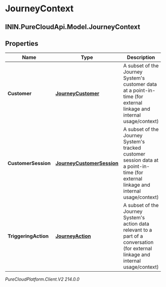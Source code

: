 # JourneyContext

## ININ.PureCloudApi.Model.JourneyContext

## Properties

|Name | Type | Description | Notes|
|------------ | ------------- | ------------- | -------------|
| **Customer** | [**JourneyCustomer**](JourneyCustomer) | A subset of the Journey System&#39;s customer data at a point-in-time (for external linkage and internal usage/context) | |
| **CustomerSession** | [**JourneyCustomerSession**](JourneyCustomerSession) | A subset of the Journey System&#39;s tracked customer session data at a point-in-time (for external linkage and internal usage/context) | [optional] |
| **TriggeringAction** | [**JourneyAction**](JourneyAction) | A subset of the Journey System&#39;s action data relevant to a part of a conversation (for external linkage and internal usage/context) | [optional] |



_PureCloudPlatform.Client.V2 214.0.0_
